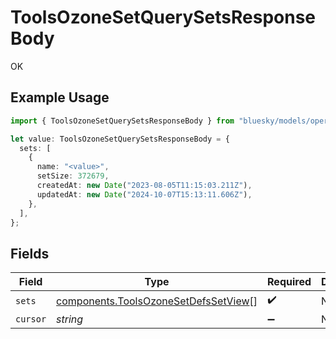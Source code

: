# ToolsOzoneSetQuerySetsResponseBody

OK

## Example Usage

```typescript
import { ToolsOzoneSetQuerySetsResponseBody } from "bluesky/models/operations";

let value: ToolsOzoneSetQuerySetsResponseBody = {
  sets: [
    {
      name: "<value>",
      setSize: 372679,
      createdAt: new Date("2023-08-05T11:15:03.211Z"),
      updatedAt: new Date("2024-10-07T15:13:11.606Z"),
    },
  ],
};
```

## Fields

| Field                                                                                        | Type                                                                                         | Required                                                                                     | Description                                                                                  |
| -------------------------------------------------------------------------------------------- | -------------------------------------------------------------------------------------------- | -------------------------------------------------------------------------------------------- | -------------------------------------------------------------------------------------------- |
| `sets`                                                                                       | [components.ToolsOzoneSetDefsSetView](../../models/components/toolsozonesetdefssetview.md)[] | :heavy_check_mark:                                                                           | N/A                                                                                          |
| `cursor`                                                                                     | *string*                                                                                     | :heavy_minus_sign:                                                                           | N/A                                                                                          |